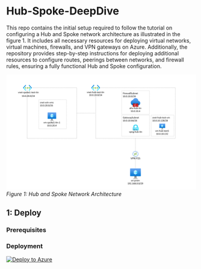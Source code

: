 # Hub-Spoke-DeepDive
This repo contains the initial setup required to follow the tutorial on configuring a Hub and Spoke network architecture as illustrated in the figure 1. It includes all necessary resources for deploying virtual networks, virtual machines, firewalls, and VPN gateways on Azure. Additionally, the repository provides step-by-step instructions for deploying additional resources to configure routes, peerings between networks, and firewall rules, ensuring a fully functional Hub and Spoke configuration.

![Architecture Diagram](./images/hubspoke.png)
*Figure 1: Hub and Spoke Network Architecture*

## 1: Deploy
### Prerequisites
### Deployment


[![Deploy to Azure](https://aka.ms/deploytoazurebutton)](https://portal.azure.com/#create/Microsoft.Template/uri/https%3A%2F%2Fraw.githubusercontent.com%2FTommaso23%2FHub-Spoke-DeepDive%2Frefs%2Fheads%2Fmaster%2Fazuredeploy.json)